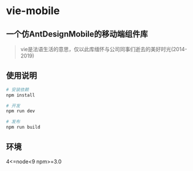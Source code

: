 # vie-mobile

## 一个仿AntDesignMobile的移动端组件库

> vie是法语生活的意思，仅以此库缅怀与公司同事们逝去的美好时光(2014-2019)

## 使用说明

``` bash
# 安装依赖
npm install

# 开发
npm run dev

# 发布
npm run build

```

## 环境

4<=node<9
npm>=3.0
